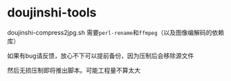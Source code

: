 # doujinshi-tools
doujinshi-compress2jpg.sh 需要```perl-rename```和```ffmpeg```（以及图像编解码的依赖库）

如果有bug请反馈，放心不下可以提前备份，因为压制后会移除源文件

然后无损压制即将推出脚本。可能工程量不算太大
